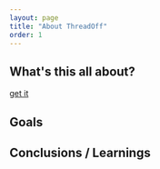 ```yaml
---
layout: page
title: "About ThreadOff"
order: 1
---
```

## What's this all about?

[get it](get-it.markdown)

## Goals

## Conclusions / Learnings
